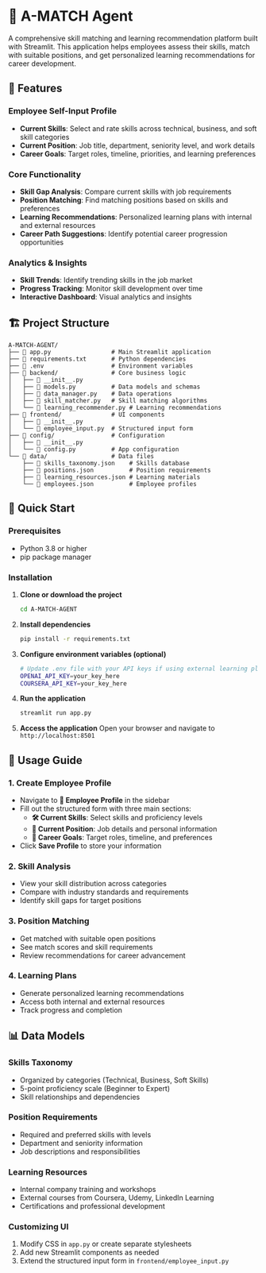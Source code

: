 # 🎯 A-MATCH Agent

A comprehensive skill matching and learning recommendation platform built with Streamlit. This application helps employees assess their skills, match with suitable positions, and get personalized learning recommendations for career development.

## 🌟 Features

### Employee Self-Input Profile

- **Current Skills**: Select and rate skills across technical, business, and soft skill categories
- **Current Position**: Job title, department, seniority level, and work details
- **Career Goals**: Target roles, timeline, priorities, and learning preferences

### Core Functionality

- **Skill Gap Analysis**: Compare current skills with job requirements
- **Position Matching**: Find matching positions based on skills and preferences
- **Learning Recommendations**: Personalized learning plans with internal and external resources
- **Career Path Suggestions**: Identify potential career progression opportunities

### Analytics & Insights

- **Skill Trends**: Identify trending skills in the job market
- **Progress Tracking**: Monitor skill development over time
- **Interactive Dashboard**: Visual analytics and insights

## 🏗️ Project Structure

```
A-MATCH-AGENT/
├── 📄 app.py                 # Main Streamlit application
├── 📄 requirements.txt       # Python dependencies
├── 📄 .env                   # Environment variables
├── 📁 backend/               # Core business logic
│   ├── 📄 __init__.py
│   ├── 📄 models.py          # Data models and schemas
│   ├── 📄 data_manager.py    # Data operations
│   ├── 📄 skill_matcher.py   # Skill matching algorithms
│   └── 📄 learning_recommender.py # Learning recommendations
├── 📁 frontend/              # UI components
│   ├── 📄 __init__.py
│   └── 📄 employee_input.py  # Structured input form
├── 📁 config/                # Configuration
│   ├── 📄 __init__.py
│   └── 📄 config.py          # App configuration
└── 📁 data/                  # Data files
    ├── 📄 skills_taxonomy.json    # Skills database
    ├── 📄 positions.json          # Position requirements
    ├── 📄 learning_resources.json # Learning materials
    └── 📄 employees.json          # Employee profiles
```

## 🚀 Quick Start

### Prerequisites

- Python 3.8 or higher
- pip package manager

### Installation

1. **Clone or download the project**

   ```bash
   cd A-MATCH-AGENT
   ```
2. **Install dependencies**

   ```bash
   pip install -r requirements.txt
   ```
3. **Configure environment variables (optional)**

   ```bash
   # Update .env file with your API keys if using external learning platforms
   OPENAI_API_KEY=your_key_here
   COURSERA_API_KEY=your_key_here
   ```
4. **Run the application**

   ```bash
   streamlit run app.py
   ```
5. **Access the application**
   Open your browser and navigate to `http://localhost:8501`

## 📖 Usage Guide

### 1. Create Employee Profile

- Navigate to **👤 Employee Profile** in the sidebar
- Fill out the structured form with three main sections:
  - **🛠️ Current Skills**: Select skills and proficiency levels
  - **💼 Current Position**: Job details and personal information
  - **🎯 Career Goals**: Target roles, timeline, and preferences
- Click **Save Profile** to store your information

### 2. Skill Analysis

- View your skill distribution across categories
- Compare with industry standards and requirements
- Identify skill gaps for target positions

### 3. Position Matching

- Get matched with suitable open positions
- See match scores and skill requirements
- Review recommendations for career advancement

### 4. Learning Plans

- Generate personalized learning recommendations
- Access both internal and external resources
- Track progress and completion

## 📊 Data Models

### Skills Taxonomy

- Organized by categories (Technical, Business, Soft Skills)
- 5-point proficiency scale (Beginner to Expert)
- Skill relationships and dependencies

### Position Requirements

- Required and preferred skills with levels
- Department and seniority information
- Job descriptions and responsibilities

### Learning Resources

- Internal company training and workshops
- External courses from Coursera, Udemy, LinkedIn Learning
- Certifications and professional development

### Customizing UI

1. Modify CSS in `app.py` or create separate stylesheets
2. Add new Streamlit components as needed
3. Extend the structured input form in `frontend/employee_input.py`
